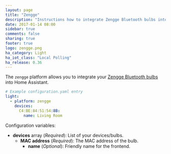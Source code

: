 ```yaml
---
layout: page
title: "Zengge"
description: "Instructions how to integrate Zengge Bluetooth bulbs into Home Assistant."
date: 2017-01-14 08:00
sidebar: true
comments: false
sharing: true
footer: true
logo: zengge.png
ha_category: Light
ha_iot_class: "Local Polling"
ha_release: 0.36
---
```


The `zengge` platform allows you to integrate your [Zengge Bluetooth bulbs](http://www.zengge.com/) into Home Assistant.

```yaml
# Example configuration.yaml entry
light:
  - platform: zengge
    devices:
      C4:BE:84:51:54:8B:
        name: Living Room
```
Configuration variables:

- **devices** array (*Required*): List of your devices/bulbs.
  - **MAC address** (*Required*): The MAC address of the bulb.
    - **name** (*Optional*): Friendly name for the frontend.
